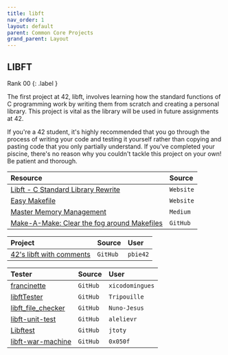 ```yaml
---
title: libft
nav_order: 1
layout: default
parent: Common Core Projects
grand_parent: Layout
---
```


## **LIBFT**

Rank 00
{: .label }

The first project at 42, libft, involves learning how the standard functions of C programming work by writing them from scratch and creating a personal library. This project is vital as the library will be used in future assignments at 42.

If you're a 42 student, it's highly recommended that you go through the process of writing your code and testing it yourself rather than copying and pasting code that you only partially understand. If you've completed your piscine, there's no reason why you couldn't tackle this project on your own! Be patient and thorough.

| Resource                                                                                 | Source    |
| :--------------------------------------------------------------------------------------- | :-------- |
| [Libft - C Standard Library Rewrite](https://www.asidesigned.com/project-libft.html)     | `Website` |
| [Easy Makefile](https://pulgamecanica.herokuapp.com/posts/makefiles)                     | `Website` |
| [Master Memory Management](https://medium.com/p/b86fedd39b96)                            | `Medium`  |
| [Make-A-Make: Clear the fog around Makefiles](https://github.com/Nuno-Jesus/Make-A-Make) | `GitHub`  |

| Project                                                                                  | Source    | User |
| :--------------------------------------------------------------------------------------- | :-------- | :--- |
| [42's libft with comments](https://github.com/pbie42/libft42commented)                   | `GitHub`  | `pbie42` |

| Tester                                                                 | Source    | User |
| :--------------------------------------------------------------------- | :-------- | :--- |
| [francinette](https://github.com/xicodomingues/francinette)            | `GitHub`  | `xicodomingues` |
| [libftTester](https://github.com/Tripouille/libftTester)               | `GitHub`  | `Tripouille` |
| [libft_file_checker](https://github.com/Nuno-Jesus/libft_file_checker) | `GitHub`  | `Nuno-Jesus` |
| [libft-unit-test](https://github.com/alelievr/libft-unit-test)         | `GitHub`  | `alelievr` |
| [Libftest](https://github.com/jtoty/Libftest)                          | `GitHub`  | `jtoty` |
| [libft-war-machine](https://github.com/0x050f/libft-war-machine)       | `GitHub`  | `0x050f` |
